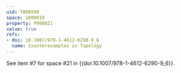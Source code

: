 ```yaml
---
uid: T000590
space: S000018
property: P000021
value: true
refs:
- doi: 10.1007/978-1-4612-6290-9_6
  name: Counterexamples in Topology
---
```


See item #7 for space #21 in {{doi:10.1007/978-1-4612-6290-9_6}}.
